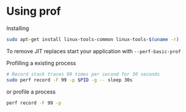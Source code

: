 # Using prof

Installing

```sh
sudo apt-get install linux-tools-common linux-tools-$(uname -r)
```

To remove JIT replaces start your application with `--perf-basic-prof`

Profilling a existing process

```sh
# Record stack traces 99 times per second for 30 seconds
sudo perf record -F 99 -p $PID -g -- sleep 30s
```

or profile a process

```sh
perf record -F 99 -p 
```
